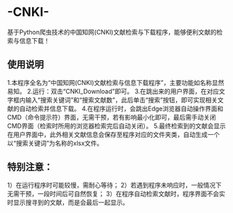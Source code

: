 # -CNKI-
基于Python爬虫技术的中国知网(CNKI)文献检索与下载程序，能够便利文献的检索与信息下载！

## 使用说明
1.本程序全名为“中国知网(CNKI)文献检索与信息下载程序”，主要功能如名称显然易知。
2.运行：双击“CNKI_Download”即可。
3.在跳出来的用户界面，在对应文字框内输入“搜索关键词”和“搜索文献数”，此后单击“搜索”按钮，即可实现相关文献的自动检索并信息下载。
4.在程序运行时，会跳出Edge浏览器自动操作界面和CMD（命令提示符）界面，无需干预，若有影响最小化即可，最后需手动关闭CMD界面（检索时所用的浏览器检索完后自动关闭）。
5.最终检索到的文献会显示在用户界面中，此外相关文献信息会保存至程序对应的文件夹类，自动生成一个以“搜索关键词”为名称的xlsx文件。

## 特别注意：
1）在运行程序时可能较慢，需耐心等待；
2）若遇到程序未响应时，一般情况下无需干预，一段时间后可自然恢复；
3）在程序自动检索文献时，程序界面不会实时显示搜寻到的文献，而是会最后一起显示。
